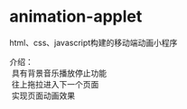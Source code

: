 # animation-applet
html、css、javascript构建的移动端动画小程序

介绍：<br>
&nbsp;具有背景音乐播放停止功能<br>
&nbsp;往上拖拉进入下一个页面<br>
&nbsp;实现页面动画效果